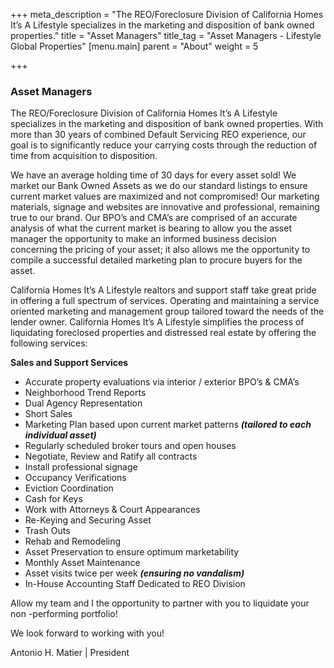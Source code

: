 +++
meta_description = "The REO/Foreclosure Division of California Homes It’s A Lifestyle specializes in the marketing and disposition of bank owned properties."
title = "Asset Managers"
title_tag = "Asset Managers - Lifestyle Global Properties"
[menu.main]
parent = "About"
weight = 5

+++
### Asset Managers

The REO/Foreclosure Division of California Homes It’s A Lifestyle specializes in the marketing and disposition of bank owned properties. With more than 30 years of combined Default Servicing REO experience, our goal is to significantly reduce your carrying costs through the reduction of time from acquisition to disposition.

We have an average holding time of 30 days for every asset sold! We market our Bank Owned Assets as we do our standard listings to ensure current market values are maximized and not compromised! Our marketing materials, signage and websites are innovative and professional, remaining true to our brand. Our BPO’s and CMA’s are comprised of an accurate analysis of what the current market is bearing to allow you the asset manager the opportunity to make an informed business decision concerning the pricing of your asset; it also allows me the opportunity to compile a successful detailed marketing plan to procure buyers for the asset.

California Homes It’s A Lifestyle realtors and support staff take great pride in offering a full spectrum of services. Operating and maintaining a service oriented marketing and management group tailored toward the needs of the lender owner. California Homes It’s A Lifestyle simplifies the process of liquidating foreclosed properties and distressed real estate by offering the following services:

**Sales and Support Services**

* Accurate property evaluations via interior / exterior BPO’s & CMA’s
* Neighborhood Trend Reports
* Dual Agency Representation
* Short Sales
* Marketing Plan based upon current market patterns **_(tailored to each individual asset)_**
* Regularly scheduled broker tours and open houses
* Negotiate, Review and Ratify all contracts
* Install professional signage
* Occupancy Verifications
* Eviction Coordination
* Cash for Keys
* Work with Attorneys & Court Appearances
* Re-Keying and Securing Asset
* Trash Outs
* Rehab and Remodeling
* Asset Preservation to ensure optimum marketability
* Monthly Asset Maintenance
* Asset visits twice per week **_(ensuring no vandalism)_**
* In-House Accounting Staff Dedicated to REO Division

Allow my team and I the opportunity to partner with you to liquidate your non -performing portfolio!

We look forward to working with you!

Antonio H. Matier | President